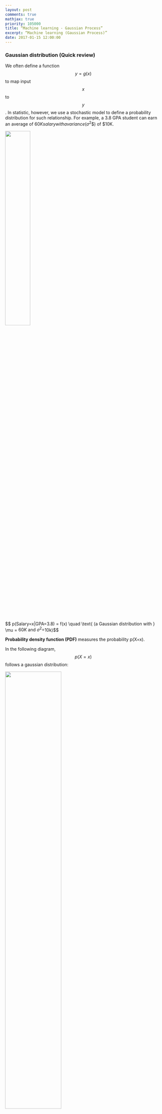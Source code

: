 ```yaml
---
layout: post
comments: true
mathjax: true
priority: 105000
title: “Machine learning - Gaussian Process”
excerpt: “Machine learning (Gaussian Process)”
date: 2017-01-15 12:00:00
---
```



### Gaussian distribution (Quick review)
We often define a function $$ y = g(x) $$ to map input $$x$$ to $$y$$. In statistic, however, we use a stochastic model to define a probability distribution for such relationship.  For example, a 3.8 GPA student can earn an average of $60K salary with a variance ($$\sigma^2$$) of $10K.

<div class="imgcap">
<img src="/assets/ml/gpa.png" style="border:none;width:40%">
</div>

$$ p(Salary=x|GPA=3.8) = f(x)  \quad \text{ (a Gaussian distribution with } \mu = $60K \text{ and } \sigma^2=$10k)$$

**Probability density function (PDF)** measures the probability p(X=x).

In the following diagram, $$p(X=x)$$ follows a gaussian distribution: 
<div class="imgcap">
<img src="/assets/gm/g0.png" style="border:none;width:60%">
</div>

$$
PDF = f(x) = \frac{e^{-(x - \mu)^{2}/(2\sigma^{2}) }} {\sigma\sqrt{2\pi}}
$$

For example, the probability of $$x$$ equal to the mean salary for a 3.8 GPA student is:

$$
\begin{split}
prob(x=\mu) &= f(\mu) \\
& = \frac{e^{-(\mu - \mu)^{2}/(2\sigma^{2}) }} {\sigma\sqrt{2\pi}} \\
& = \frac{1} {\sigma\sqrt{2\pi}}
\end{split}
$$

In a Gaussian distribution, 68% of data is within 1 $$\sigma $$ from the $$ \mu $$ and 95% of data is within 2 $$  \sigma $$. 

We can sample data based on the probability distribution. The notation to sample data from a distribution $$\mathcal{N}$$ is:

$$
x \sim \mathcal{N}{\left(
\mu 
,
\sigma^2
\right)}
$$


> In many real world examples, data follows a gaussian distribution. 

Here, let's model the relationship between the body height and the body weight for San Francisco residents. We collect the information from 1000 adult residents and plot the data below with each red dot represents 1 person:

<div class="imgcap">
<img src="/assets/gm/auto.png" style="border:none;width:80%">
</div>

The corresponding of $$ PDF = probability(height=h, weight=w)$$ in 3D:

<div class="imgcap">
<img src="/assets/gm/auto2.png" style="border:none;width:60%">
</div>

Let us generalize the model first with a multivariate gaussian distribution. i.e. PDF depends on multiple variables.

For a multivariate vector:

$$
x = \begin{pmatrix}
x_1 \\
\vdots \\
x_p
\end{pmatrix}
$$

The PDF of a multivariate Gaussian distribution is defined as:
<div class="imgcap">
<img src="/assets/gm/g1.png" style="border:none;width:60%">
</div>

with covariance matrix $$ \sum $$:

$$
\sum = \begin{pmatrix}
    E[(x_{1} - \mu_{1})(x_{1} - \mu_{1})] & E[(x_{1} - \mu_{1})(x_{2} - \mu_{2})] & \dots  & E[(x_{1} - \mu_{1})(x_{p} - \mu_{p})] \\
    E[(x_{2} - \mu_{2})(x_{1} - \mu_{1})] & E[(x_{2} - \mu_{2})(x_{2} - \mu_{2})] & \dots  & E[(x_{2} - \mu_{2})(x_{p} - \mu_{p})] \\
    \vdots & \vdots & \ddots & \vdots \\
    E[(x_{p} - \mu_{p})(x_{1} - \mu_{1})] & E[(x_{p} - \mu_{p})(x_{2} - \mu_{2})] & \dots  & E[(x_{n} - \mu_{p})(x_{p} - \mu_{p})]
\end{pmatrix}
$$

Let's go back to our weight and height example to illustrate it.

$$
x = \begin{pmatrix}
weight \\
height 
\end{pmatrix}
$$

From our training data, we calculate $$\mu_{weight} = 190, \mu_{height} = 70 $$:

$$
\mu = \begin{pmatrix}
190 \\
70
\end{pmatrix}
$$

What is the covariance matrix $$\sum$$ for? Each element in the covariance matrix measures how one variable is related to another.  For example, $$ E_{21} $$ measures how $$\text{height } (x_2)$$ is related with $$ \text{weight} (x_1)$$. If weight increases with height, we expect $$E_{21}$$ to be positive.

$$
E_{21} = E[(x_{2} - \mu_{2})(x_{1} - \mu_{1})] 
$$

Let's get into the detail on computing $$ E_{21} $$ above. To simplify, we consider that we got only 2 data points (150 lb, 66 inches) and (200 lb, 72 inches).

$$
 E_{21} = E[(x_{2} - \mu_{2})(x_{1} - \mu_{1})] = E[(x_{height} - 70)(x_{weight} - 190)]
$$

$$
E_{21} = E[(x_{height} - 70)(x_{weight} - 190)] = \frac{1}{2} \left(  ( 66 - 70) \times (150 - 190)  + ( 72 - 70) \times (200 - 190)  \right)
$$

After computing all 1000 data, here is the value of $$ \sum $$:

$$
\sum = \begin{pmatrix}
    100 & 25 \\
    25 & 50 \\
\end{pmatrix}
$$

$$
x \sim \mathcal{N}{\left(
\begin{pmatrix}
190 \\
70
\end{pmatrix}
,
\begin{pmatrix}
    100 & 25 \\
    25 & 50 \\
\end{pmatrix}
\right)}
$$

Positive element values in $$ \sum $$ means 2 variables are positively related. With no surprise, $$ E_{21} $$ is positive because weight increases with height. If two variables are independent of each other, the value should be 0 like:

$$
\sum = \begin{pmatrix}
    100 & 0 \\
    0 & 50 \\
\end{pmatrix}
$$

#### Calculate the probability of $$x < value$$

To calculate the probability of $$X_1 \le z$$ given $$ X_2 = x $$ :
 
$$
P(X_1 \le z\,|\, X_2 = x) = \Phi\left(\frac{z - \rho x}{\sqrt{1-\rho^2}}\right)
$$

which $$\Phi$$ is the accumulative probability distribution:
 
$$
\Phi(a) = \int_{-\infty}^{a} \frac{e^{-(x - \mu)^{2}/(2\sigma^{2}) }} {\sigma\sqrt{2\pi}} dx
$$

and we rewrote the covariance variable $$\sum$$ into the following form:

$$
\sum = \begin{pmatrix}
    \sigma^2_1 & \rho \sigma_1 \sigma_2 \\
    \rho \sigma_1 \sigma_2 & \sigma^2_2 \\
\end{pmatrix}
$$


#### Coding

Here we sample data from a 2-variable gaussian distribution. From the covariance matrix, we can tell x is positively related with y as $$\sum_{21} \text{ and } \sum_{12}$$ is positive.
```python
mean = [0, 2]
cov = [[1, 2], [3, 1]]

x, y = np.random.multivariate_normal(mean, cov, 5000).T
plt.plot(x, y, 'x')
plt.axis('equal')
plt.show()
```

<div class="imgcap">
<img src="/assets/ml/d1.png" style="border:none;width:60%">
</div>

Here, we plot the probability distribution for (y, x).
```python
from scipy.stats import multivariate_normal

x, y = np.mgrid[-1:1:.01, -1:1:.01]  # x (200, 200) y (200, 200)
pos = np.empty(x.shape + (2,))
pos[:, :, 0] = x; pos[:, :, 1] = y   # pos (200, 200, 2)

mean = [-0.4, -0.3]
cov = [[2.1, 0.2], [0.4, 0.5]]
rv = multivariate_normal(mean, cov)
p = rv.pdf(pos)                      # (200, 200)
plt.contourf(x, y, p)
plt.show()
```

<div class="imgcap">
<img src="/assets/ml/sc2.png" style="border:none;width:60%">
</div>

### Multivariate Gaussian Theorem

Given a Gaussian Distribution for

$$
x = \begin{pmatrix}
x_1\\
x_2 
\end{pmatrix}
\sim \mathcal{N}{\left( \mu , \sum^2 \right)}
$$

The posterior conditional for $$p(x_1 \vert x_2) $$ is given below. This formular is particular important for the Gaussian process in the later section. For example, if we have samples of 1000 graduates with their GPAs and their salaries, we can use this theorem to predict salary given a GPA $$ P(salary \vert GPA)$$ by creating a Gaussian distribution model with our 1000 training datapoints. 

[Proof of this theorem can be found here.](https://stats.stackexchange.com/questions/30588/deriving-the-conditional-distributions-of-a-multivariate-normal-distribution) We will not go into details on the proof. But with the assumption that $$x$$ is Gaussian distributed. The co-relation of $$x_1$$ and $$x_2$$ is defined by $$\mu$$ and $$\sum$$. So given the value of $$x_2$$, we can compute the probability distribution of $$x_1$$: $$ p(x_1 \vert x_2)$$
 
<div class="imgcap">
<img src="/assets/ml/th1.png" style="border:none;width:80%">
</div>
Source: Nando de Freitas UBC Machine learning class.

For example, we know that height of SF residents is gaussian distributed. In the next section, we will apply GP to make a prediction of weight given a height.

### Gaussian Process (GP)

The intuition of the **Gaussian Process GP** is simple. If 2 points have similar input, their output should be similar. With 2 datapoints, if one is closer to a known training datapoint, its prediction is more certain than the other one.

If a student with a GPA 3.5 earns $70K a year, another student with a GPA 3.45 should earn something very similar. In GP, we use our training dataset to build a Gaussian distribution to make prediction. For each prediction, we output a mean and a $$\sigma$$. For example, with GP, we can predict a 3.3 GPA student can earn $$\mu = $65K$$ with $$ \sigma= $5K$$ while a 2.5 GPA student can earn $$\mu = $50K$$ and $$ \sigma= $15K$$.
$$\sigma$$ measures the un-certainty of our prediction. Because a 3.3 GPA is closer to our 3.5 GPA training data, we are more confident about the salary prediction for a 3.3 GPA student than a 2.5 GPA student.

In GP, instead of computing $$\sum$$, we compute $$K$$ trying to measure the similarity between datapoint $$x^i$$ and $$x^j$$.

| K | $$x^1$$ | $$x^2$$ | ... | $$x^n$$ |
| $$x^1$$ | 1 | $$k(x^1, x^2)$$ | | $$k(x^1, x^n)$$|
| $$x^2$$ | $$k(2^1, x^1)$$ | 1 | | $$k(x^2, x^n)$$ |
| ... | 
| $$x^n$$ | $$k(x^n, x^1)$$ | $$k(x^n, x^2)$$ | | 1 |

which kernel $$k$$ is a function measuring the similarity of the 2 datapoints (1 means the same). There are many possible kernel functions, we will use an exponential square distance for our kernel.

$$
K_{i,j} = k(x^i, x^j) = e^{-\frac{1}{2}(x^i - x^j)^2}
$$

Note: In previous section $$x_1 $$ means the weight of a datapoint. Here $$x^1 $$ means datapoint 1.  $$X^x_1$$ means the weight of datapoint 3.

With all the training data, we can create a Gaussian model:

$$
\begin{pmatrix}
f 
\end{pmatrix}

\sim \mathcal{N}{\left( \mu , K \right)}
$$

Let's demonstrate it again with 2 training datapoints (150 lb, 66 inches) and (200lb, 72 inches). Here we are building a Gaussian model for our training data.

$$
\begin{pmatrix}
150 \\
200
\end{pmatrix}

\sim \mathcal{N}{\left(
175
,
\begin{pmatrix}
K_{11} & K_{12}\\
K_{21} & K_{22}
\end{pmatrix}
\right)}
$$

with 175 as the mean of the weight and $$K_{i,j} = k(x^i, x^j) $$ measures the similarity of the height of the datapoints $$x^i, x^j $$. The notation above just mean we can sample a vector $$f$$ on weight

$$
f = \begin{pmatrix}
150 \\
200
\end{pmatrix}
$$

from $$\mathcal{N}$$ which is model by the datapoint (150, 66) and (200, 72).

Now let's say we want to predict $$ f^1, f^2 $$ for input $$x^{1}_*, x^{2}_*$$. The model change to:

$$
\begin{pmatrix}
150 \\
200 \\
f^1 \\
f^2 \\
\end{pmatrix}

\sim \mathcal{N}{\left(
175
,
\begin{pmatrix}
K_{11} & K_{12} & K_{13} & K_{14} \\
K_{21} & K_{22} & K_{23} & K_{24} \\
K_{31} & K_{32} & K_{33} & K_{34} \\
K_{41} & K_{42} & K_{43} & K_{44} \\
\end{pmatrix}
\right)}
$$

Let's understand what does it mean again. For example, we have a vector contain 4 persons height 

$$
x = (66, 72, 67, 68) 
$$ 

We can use $$\mathcal{N}$$ to sample the possible weight for these people:

$$ (150, 200, f^1, f^2) $$

We know the first 2 values from the training data and we try to compute the distribution for $$ f^1 \text{and } f^2 $$. (what is their $$ \mu$$ and $$\sigma$$.) Now, instead of predicting just 2 values, we can have input over a range of values

$$x = (66, 72, 0, 0.01, 0.02, ..., 65.99, 66, 66.01, ... ) $$ 

and use $$\mathcal{N}$$ to sample vector:

$$ (150, 200, f^1, f^2, f^3, ...) $$

For example, our first output sample from $$\mathcal{N}$$ is

$$(150, 200, 0, 0.02, 0.05, ..., 149.2, 150, 148.4, ...) $$ 

We can plot the output against input. The line below is just a regular non-scholastic function. i.e. $$weight = g(height) \text{ or } y = g(x)$$.

<div class="imgcap">
<img src="/assets/ml/w.png" style="border:none;width:40%">
</div>

> In this section, we use the notation $$g(x)$$ as a non-scholastic function while $$f(x)$$ as a scholastic function.

To generate training data much easier, we are switching to a new model $$ y = \sin(x)$$. We use the equation to generate 2 training datapoints (2 blue dots below) to build a Gaussian model. We then sample $$\mathcal{N}$$ three times shown as the three solid lines below.

<div class="imgcap">
<img src="/assets/ml/w2.png" style="border:none;width:60%">
</div>

We see that the 2 training data forces $$\mathcal{N}$$ to have all lines interest at the blue dots. If we keep sampling, we will start visually recognize the mean and the range of $$y_i$$ for each $$x_i$$. For example, the red dot and the blue line below estimates the mean and the variance of $$y_i$$ for $$ x_i=-3.8)$$. Since $$x_i$$ is between 2 training points, the estimation has a relatively high un-certainty (indicated by $$\sigma$$).

<div class="imgcap">
<img src="/assets/ml/w3.png" style="border:none;width:70%">
</div>

In the plot below, we have 5 training data and we sample 30 lines from $$\mathcal{N}$$. The red dotted line indicates the mean output value $$\mu_i$$ for $$y_i$$ and the gray area are within 2 $$\sigma_i$$ from $$\mu_i$$.

<div class="imgcap">
<img src="/assets/ml/ss.png" style="border:none;width:80%">
</div>

As mentioned before, each line acts like a function to map input to output: $$ y = g(x) $$. We start with many possible functions $$g$$ but the training dataset reduce or increase the likelihood of some functions. Technically, $$\mathcal{N}$$ model the possibility distribution of the functions $$g$$ given the training dataset. (the probability distribution of the lines drawn above.) 

> GP is charactered as building a Gaussian model to discribe the distribution of functions.

We are not going to solve the problem by sampling. Instead we will solve it analytically.

Back to

$$
\begin{pmatrix}
150 \\
200 \\
f^1 \\
f^2 \\
\end{pmatrix}

\sim \mathcal{N}{\left(
175
,
\begin{pmatrix}
K_{11} & K_{12} & K_{13} & K_{14} \\
K_{21} & K_{22} & K_{23} & K_{24} \\
K_{31} & K_{32} & K_{33} & K_{34} \\
K_{41} & K_{42} & K_{43} & K_{44} \\
\end{pmatrix}
\right)}
$$

We can generalize the expression as follow which $$f$$ is the label (weights) of the training set and $$f_{*}$$ is the weights that we want to predict for $$x_*$$. Now we need to solve $$ p(f_* \vert f) $$ with the Gaussian model.

$$
\begin{pmatrix}
f \\
f_{*}
\end{pmatrix}
\sim \mathcal{N}{\left(
\begin{pmatrix}
\mu \\
\mu_{*}
\end{pmatrix}
,
\begin{pmatrix}
K & K_{s}\\
K_{s}^T & K_{ss}\\
\end{pmatrix}
\right)}
$$

$$
\text{which } f = \begin{pmatrix}
150 \\
200
\end{pmatrix}
\text{ and }
f_* = \begin{pmatrix}
f^1 \\
f^2
\end{pmatrix}
$$ 


Recall from the previous section on Multivariate Gaussian Theorem, if we have a model 

$$
\begin{pmatrix}
x_1 \\
x_2 
\end{pmatrix}

\sim \mathcal{N}{\left(
\begin{pmatrix}
\mu_1 \\
\mu_2
\end{pmatrix}
,
\begin{pmatrix}
\sum_{11} & \sum_{12} \\
\sum_{21}  & \sum_{22} \\
\end{pmatrix}
\right)}
$$


We can solve $$p(x_1 \vert x_2) $$ by:
<div class="imgcap">
<img src="/assets/ml/ss1.png" style="border:none;width:50%">
</div>

Now, we apply the equations to solve 

$$
 p(f_{*} \vert f)
$$

For the training dataset, let output labels $$f$$ has the gaussian distribution:

$$
\begin{split}
f & \sim \mathcal{N}{\left(\mu, \sigma^2\right)} \\
& \sim \mu + \sigma(\mathcal{N}{\left(0, 1\right)}) \\
\end{split}
$$

And let the Gaussian distribution for $$f_{*}$$ be:

$$
\begin{split}
f_{*} & \sim \mathcal{N}{\left(\overline{\mu}_{*}, \overline{\Sigma}_{*}\right)   } \\
& \sim \overline{\mu}_{*} + L\mathcal{N}{(0, I)}
\end{split}
$$

which L is defined as

$$
LL^T = \overline{\Sigma}_{*}
$$

and from the Multivariate Gaussian Theorem:

$$
\begin{split}
p(f_*\vert  x_*,  x,  f) & = \mathcal N( \mu_{*} + K_{ s}^T  K^{-1}( f -  \mu ),  K_{ss} -  K_{s}^T  K^{-1}  K_{s}) \\
\overline{\mu}_{*} & = \mu_{*} + K_{ s}^T  K^{-1}( f -  \mu ) \\
\overline{\Sigma}_{*} & = K_{ss} -  K_{s}^T  K^{-1}  K_{s}
\end{split}
$$

We are applying the equations to model training data from $$ y = \sin(x)$$. In this example, $$ \mu=\mu_{*}=0 $$ as the mean value of a $$sin$$ function is 0. Our equation will therefore simplify to:

$$
\begin{split}
\overline{\mu}_{*} & = K_{ s}^T  K^{-1} f  \\
\overline{\Sigma}_{*} & = K_{ss} -  K_{s}^T  K^{-1}  K_{s}\\
K & = L L^T \quad \text{(use Cholesky to decompose K)}
\end{split}
$$

Note, $$K$$ may be poorly condition to find the inverse. So we apply Cholesky to decompose K first and then apply linear algebra to solve $$K_{ s}^T  K^{-1} f $$.

The notation

$$
x = A \backslash b 
$$

means using linear algebra to solve x for $$Ax=b$$ .

We are going to pre-compute some terms before solving $$K_{ s}^T  K^{-1} f$$.

$$
\begin{split}
\text{Let u be } u &= L^{-1} f \\
Lu &= f \\
  u &= L \backslash f = L^{-1} f  \\
\text{Let v be } v &= L^{-T} u = L^{-T} L^{-1} f \\
  L^{T}v &= u \\
   v &= L^{T} \backslash u    \\
   &= L^{T} \backslash (L \backslash f)  = L^{-T} L^{-1} f
\end{split}
$$

Apply $$K = LL^{T} $$ and the equation above

$$
\begin{split}
\overline{\mu}_{*} & = K_{ s}^T  K^{-1} f  \\
 & = K_{ s}^T (LL^{T})^{-1} f \\
 & = K_{ s}^T L^{-T}L^{-1} f \\
 & = K_{ s}^T L^T \backslash ( L \backslash f ) \\
\end{split}
$$

Now, we we have the equations to compute $$\overline{\mu}_{*}$$ and $$ \overline{\Sigma}_{*}  $$.

#### Coding

First we are going to prepare our training data and label it with a $$\sin$$ function. The training data contains 5 datapoints. $$(x_i=-4, -3, -2, -1 \text{ and} 1)$$. 
```python
Xtrain = np.array([-4, -3, -2, -1, 1]).reshape(5,1)
ytrain = np.sin(Xtrain)      # Our output labels.
```

Testing data: We create 50 new datapoint linear distributed between -5 and 5 to be predicted by the Gaussian process.
```python
# 50 Test data
n = 50
Xtest = np.linspace(-5, 5, n).reshape(-1,1)
```

Here we define a kernel measure the similarity of 2 datapoint using an exponential square kernel.
```python
# A kernel function (aka Gaussian) measuring the similarity between a and b. 1 means the same.
def kernel(a, b, param):
    sqdist = np.sum(a**2,1).reshape(-1,1) + np.sum(b**2,1) - 2*np.dot(a, b.T)
    return np.exp(-.5 * (1/param) * sqdist)
```

To compute the Kernel ($$K, K_s, K_{ss}) $$
```python
K = kernel(Xtrain, Xtrain, param)                        # Shape (5, 5)
K_s = kernel(Xtrain, Xtest, param)                       # Shape (5, 50)
K_ss = kernel(Xtest, Xtest, param)                       # Kss Shape (50, 50)
```

We will use the Cholesky decomposition to decompose $$ K = LL^T$$.
```python
L = np.linalg.cholesky(K + 0.00005*np.eye(len(Xtrain)))  # Shape (5, 5)
```

Compute the mean output $$\overline{\mu}_*$$ for our prediction. As we assumem $$ \mu_{*} = \mu = 0$$, the equation becomes:

$$
\begin{split}
\overline{\mu}_{*} & = K_{ s}^T  K^{-1} f  \\
 & = K_{ s}^T L^T \backslash ( L \backslash f )
\end{split}
$$


```python
L = np.linalg.cholesky(K + 0.00005*np.eye(len(Xtrain)))  # Add some nose to make the solution stable 
                                                         # Shape (5, 5)

# Compute the mean at our test points.
Lk = np.linalg.solve(L, K_s)                             # Shape (5, 50)
mu = np.dot(Lk.T, np.linalg.solve(L, ytrain)).reshape((n,)) # Shape (50, )
```

Compute $$\sigma$$
```python
# Compute the standard deviation.
s2 = np.diag(K_ss) - np.sum(Lk**2, axis=0)               # Shape (50, )
stdv = np.sqrt(s2)                                       # Shape (50, )
```

Sample $$f_*$$ so we can plot it.

$$
\begin{split}
\overline{\Sigma}_{*} & = K_{ss} -  K_{s}^T  K^{-1}  K_{s} \\
 \overline{\Sigma}_{*}  & = LL^T \\
\end{split}
$$

Sample it using $$\mu$$, and $$L$$ as variance:

$$
f_*  \sim \overline{\mu}_{*} + L\mathcal{N}{(0, I)}
$$

```python
L = np.linalg.cholesky(K_ss + 1e-6*np.eye(n) - np.dot(Lk.T, Lk))    # Shape (50, 50)
f_post = mu.reshape(-1,1) + np.dot(L, np.random.normal(size=(n,5))) # Shape (50, 3)
```

We sample 3 possible output shown in orange, blue and green line. The gray area is where within 2 $$\sigma$$ of $$\mu$$. Blue dot is our training dataset. Here, at blue dot, $$\sigma$$ is closer to 0. For points between the training datapoints, $$\sigma$$ increases reflect its un-certainty because it is not close to the training dataset points. When we move beyond $$x=1$$, we do not have any more training data and result in large $$\sigma$$.

<div class="imgcap">
<img src="/assets/ml/gp4.png" style="border:none;width:100%">
</div>

Here is another plot of posterior after seeing 5 evidence. The blue dot is where we have training datapoint and the gray area demonstrate the un-certainty (variance) of the prediction.
<div class="imgcap">
<img src="/assets/ml/s4.png" style="border:none;width:100%">
</div>

Source wikipedia.
